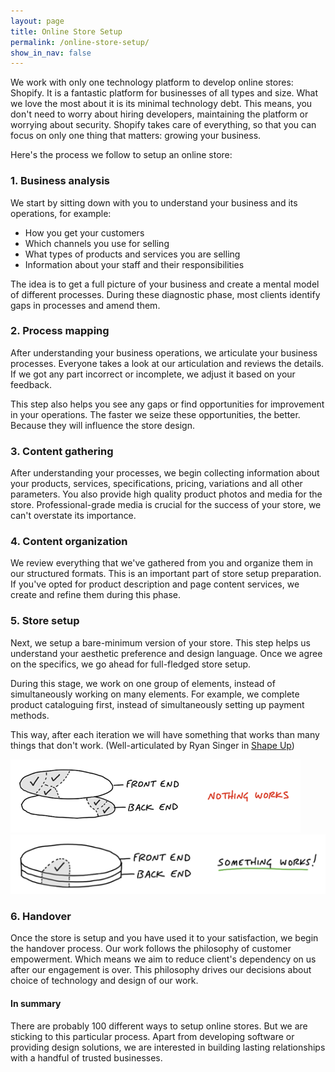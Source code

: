 ```yaml
---
layout: page
title: Online Store Setup
permalink: /online-store-setup/
show_in_nav: false
---
```


We work with only one technology platform to develop online stores: Shopify. It is a fantastic platform for businesses of all types and size. What we love the most about it is its minimal technology debt. This means, you don't need to worry about hiring developers, maintaining the platform or worrying about security. Shopify takes care of everything, so that you can focus on only one thing that matters: growing your business.

Here's the process we follow to setup an online store:

### 1. Business analysis
We start by sitting down with you to understand your business and its operations, for example: 
- How you get your customers
- Which channels you use for selling
- What types of products and services you are selling
- Information about your staff and their responsibilities

The idea is to get a full picture of your business and create a mental model of different processes. During these diagnostic phase, most clients identify gaps in processes and amend them.

### 2. Process mapping
After understanding your business operations, we articulate your business processes. Everyone takes a look at our articulation and reviews the details. If we got any part incorrect or incomplete, we adjust it based on your feedback.

This step also helps you see any gaps or find opportunities for improvement in your operations. The faster we seize these opportunities, the better. Because they will influence the store design.

### 3. Content gathering
After understanding your processes, we begin collecting information about your products, services, specifications, pricing, variations and all other parameters. You also provide high quality product photos and media for the store. Professional-grade media is crucial for the success of your store, we can't overstate its importance.

### 4. Content organization
We review everything that we've gathered from you and organize them in our structured formats. This is an important part of store setup preparation. If you've opted for product description and page content services, we create and refine them during this phase.

### 5. Store setup
Next, we setup a bare-minimum version of your store. This step helps us understand your aesthetic preference and design language. Once we agree on the specifics, we go ahead for full-fledged store setup.

During this stage, we work on one group of elements, instead of simultaneously working on many elements. For example, we complete product cataloguing first, instead of simultaneously setting up payment methods.

This way, after each iteration we will have something that works than many things that don't work. (Well-articulated by Ryan Singer in [Shape Up](https://basecamp.com/shapeup/3.2-chapter-11))

<div class="image-container">
  <img src="/assets/Nothing_works.png" alt="Nothing works">
  <img src="/assets/Something_works.png" alt="Something works">
</div>

### 6. Handover
Once the store is setup and you have used it to your satisfaction, we begin the handover process. Our work follows the philosophy of customer empowerment. Which means we aim to reduce client's dependency on us after our engagement is over. This philosophy drives our decisions about choice of technology and design of our work.

#### In summary
There are probably 100 different ways to setup online stores. But we are sticking to this particular process. Apart from developing software or providing design solutions, we are interested in building lasting relationships with a handful of trusted businesses.

<div style="width: 100%; height: 0; padding-bottom: 100%; position: relative;">
  <object data="{{ site.url }}{{ site.baseurl }}/assets/Data_Analyst_AI_Assistant.pdf" type="application/pdf" style="position: absolute; width: 100%; height: 100%;"></object>
</div>
